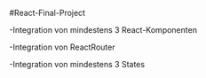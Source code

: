 #React-Final-Project

-Integration von mindestens 3 React-Komponenten 

-Integration von ReactRouter

-Integration von mindestens 3 States

